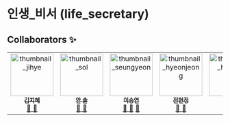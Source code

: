 # 인생_비서 (life_secretary)


## Collaborators ✨

<table>
    <tbody>
        <tr>
            <td align="center" valign="top" width="20%">
                <a href="https://github.com/bebe217">
                    <img src="https://github.com/ciocio97/life_secretary/assets/80025242/ee947e78-b6fe-464a-9991-5448bbe7893e" width="100px;" alt="thumbnail_jihye"/>
                    <br />
                    <sub><b>김지혜</b></sub>
                </a>
                <br /> 
                <a href="https://github.com/ciocio97/life_secretary/commits?author=bebe217" title="Documentation">
                📖
                </a> 
                <a href="https://github.com/ciocio97/life_secretary/pulls?q=is%3Apr+reviewed-by%3Abebe217" title="Reviewed Pull Requests">
                👀
                </a>
            </td>
            <td align="center" valign="top" width="20%">
                <a href="https://github.com/devsoladev">
                    <img src="https://github.com/ciocio97/life_secretary/assets/80025242/60f4d0fd-5c9e-4b6b-8cb4-500810f630d4" width="100px;" alt="thumbnail_sol"/>
                    <br />
                    <sub><b>안 솔</b></sub>
                </a>
                <br />
                <a href="https://github.com/ciocio97/life_secretary/commits?author=devsoladev" title="Documentation">
                📖
                </a> 
                <a href="https://github.com/ciocio97/life_secretary/pulls?q=is%3Apr+reviewed-by%3Adevsoladev" title="Reviewed Pull Requests">
                👀
                </a>
            </td>
            <td align="center" valign="top" width="20%">
                <a href="https://github.com/ciocio97">
                    <img src="https://github.com/ciocio97/life_secretary/assets/80025242/09fe7a4b-36b2-4d69-b175-8648f939ca33" width="100px;" alt="thumbnail_seungyeon"/>
                    <br />
                    <sub><b>이승연</b></sub>
                </a>
                <br />
                <a href="https://github.com/ciocio97/life_secretary/commits?author=ciocio97" title="Documentation">
                📖
                </a> 
                <a href="https://github.com/ciocio97/life_secretary/pulls?q=is%3Apr+reviewed-by%3Aciocio97" title="Reviewed Pull Requests">👀</a> <a href="#talk-ciocio97" title="Talks">
                📢
                </a>
            </td>
            <td align="center" valign="top" width="20%">
                <a href="https://github.com/hyeonjeong33">
                    <img src="https://github.com/ciocio97/life_secretary/assets/80025242/ed5119cb-0ecb-4069-ad85-df9736a116f3" width="100px;" alt="thumbnail_hyeonjeong"/>
                    <br />
                    <sub><b>전현정</b></sub>
                </a>
                <br /> 
                <a href="https://github.com/ciocio97/life_secretary/commits?author=hyeonjeong33" title="Documentation">
                📖
                </a> 
                <a href="https://github.com/ciocio97/life_secretary/pulls?q=is%3Apr+reviewed-by%3Ahyeonjeong33" title="Reviewed Pull Requests">
                👀
                </a>
            </td>
            <td align="center" valign="top" width="20%">
                <a href="https://github.com/KRjeonHyunji">
                    <img src="https://github.com/ciocio97/life_secretary/assets/80025242/b99e765b-edc7-4f69-8028-46eb7428fa1d" width="100px;" alt="thumbnail_hyeonji"/>
                    <br />
                    <sub><b>전현지</b></sub>
                </a>
                <br /> 
                <a href="#design-tbenning" title="Design">
                🎨
                </a>
            </td>
        </tr>
    </tbody>
</table>